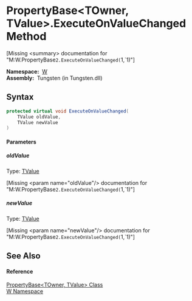 PropertyBase&lt;TOwner, TValue>.ExecuteOnValueChanged Method
============================================================
  
[Missing &lt;summary> documentation for "M:W.PropertyBase`2.ExecuteOnValueChanged(`1,`1)"]


  **Namespace:**  [W][1]  
  **Assembly:**  Tungsten (in Tungsten.dll)

Syntax
------

```csharp
protected virtual void ExecuteOnValueChanged(
	TValue oldValue,
	TValue newValue
)
```

#### Parameters

##### *oldValue*
Type: [TValue][2]  

[Missing &lt;param name="oldValue"/> documentation for "M:W.PropertyBase`2.ExecuteOnValueChanged(`1,`1)"]


##### *newValue*
Type: [TValue][2]  

[Missing &lt;param name="newValue"/> documentation for "M:W.PropertyBase`2.ExecuteOnValueChanged(`1,`1)"]



See Also
--------

#### Reference
[PropertyBase&lt;TOwner, TValue> Class][2]  
[W Namespace][1]  

[1]: ../README.md
[2]: README.md
[3]: ../../_icons/Help.png